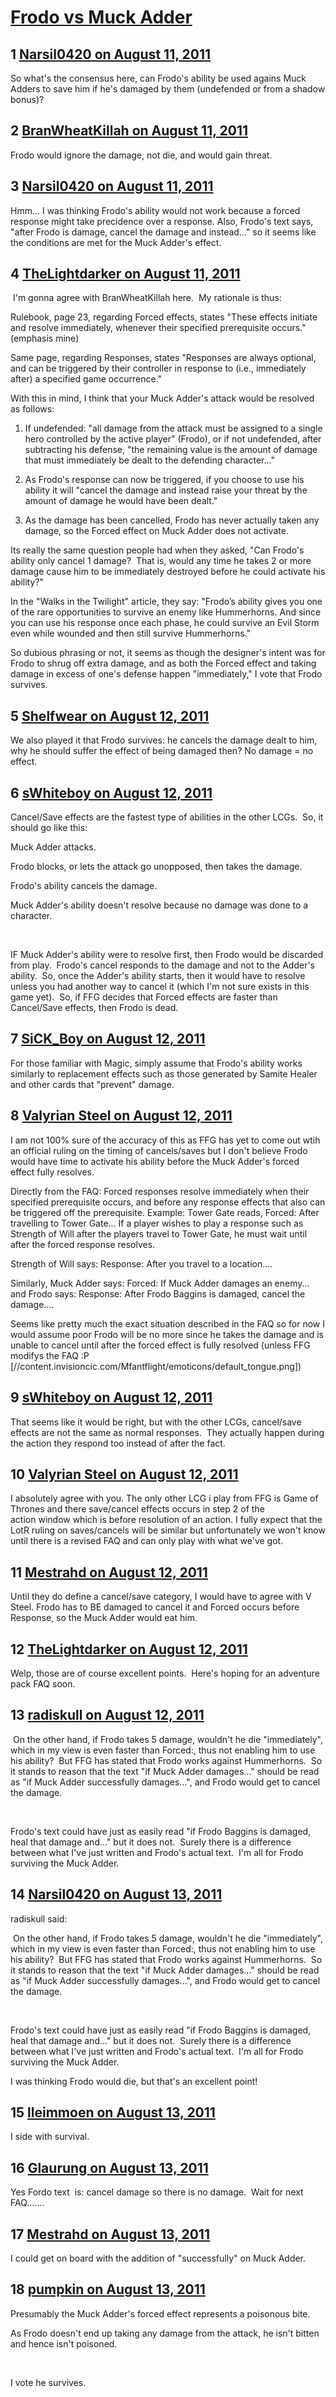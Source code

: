 # [Frodo vs Muck Adder](https://community.fantasyflightgames.com/topic/51401-frodo-vs-muck-adder/)

## 1 [Narsil0420 on August 11, 2011](https://community.fantasyflightgames.com/topic/51401-frodo-vs-muck-adder/?do=findComment&comment=513209)

So what's the consensus here, can Frodo's ability be used agains Muck Adders to save him if he's damaged by them (undefended or from a shadow bonus)?

## 2 [BranWheatKillah on August 11, 2011](https://community.fantasyflightgames.com/topic/51401-frodo-vs-muck-adder/?do=findComment&comment=513244)

Frodo would ignore the damage, not die, and would gain threat.

## 3 [Narsil0420 on August 11, 2011](https://community.fantasyflightgames.com/topic/51401-frodo-vs-muck-adder/?do=findComment&comment=513258)

Hmm... I was thinking Frodo's ability would not work because a forced response might take precidence over a response. Also, Frodo's text says, "after Frodo is damage, cancel the damage and instead..." so it seems like the conditions are met for the Muck Adder's effect.

## 4 [TheLightdarker on August 11, 2011](https://community.fantasyflightgames.com/topic/51401-frodo-vs-muck-adder/?do=findComment&comment=513268)

 I'm gonna agree with BranWheatKillah here.  My rationale is thus:

Rulebook, page 23, regarding Forced effects, states "These effects initiate and resolve immediately, whenever their specified prerequisite occurs." (emphasis mine)

Same page, regarding Responses, states "Responses are always optional, and can be triggered by their controller in response to (i.e., immediately after) a specified game occurrence."

With this in mind, I think that your Muck Adder's attack would be resolved as follows:

1. If undefended: "all damage from the attack must be assigned to a single hero controlled by the active player" (Frodo), or if not undefended, after subtracting his defense, "the remaining value is the amount of damage that must immediately be dealt to the defending character..."

2. As Frodo's response can now be triggered, if you choose to use his ability it will "cancel the damage and instead raise your threat by the amount of damage he would have been dealt."

3. As the damage has been cancelled, Frodo has never actually taken any damage, so the Forced effect on Muck Adder does not activate.

Its really the same question people had when they asked, "Can Frodo's ability only cancel 1 damage?  That is, would any time he takes 2 or more damage cause him to be immediately destroyed before he could activate his ability?"

In the "Walks in the Twilight" article, they say: "Frodo’s ability gives you one of the rare opportunities to survive an enemy like Hummerhorns. And since you can use his response once each phase, he could survive an Evil Storm even while wounded and then still survive Hummerhorns."

So dubious phrasing or not, it seems as though the designer's intent was for Frodo to shrug off extra damage, and as both the Forced effect and taking damage in excess of one's defense happen "immediately," I vote that Frodo survives.

## 5 [Shelfwear on August 12, 2011](https://community.fantasyflightgames.com/topic/51401-frodo-vs-muck-adder/?do=findComment&comment=513387)

We also played it that Frodo survives: he cancels the damage dealt to him, why he should suffer the effect of being damaged then? No damage = no effect.

## 6 [sWhiteboy on August 12, 2011](https://community.fantasyflightgames.com/topic/51401-frodo-vs-muck-adder/?do=findComment&comment=513604)

Cancel/Save effects are the fastest type of abilities in the other LCGs.  So, it should go like this:

Muck Adder attacks.

Frodo blocks, or lets the attack go unopposed, then takes the damage.

Frodo's ability cancels the damage.

Muck Adder's ability doesn't resolve because no damage was done to a character.

 

IF Muck Adder's ability were to resolve first, then Frodo would be discarded from play.  Frodo's cancel responds to the damage and not to the Adder's ability.  So, once the Adder's ability starts, then it would have to resolve unless you had another way to cancel it (which I'm not sure exists in this game yet).  So, if FFG decides that Forced effects are faster than Cancel/Save effects, then Frodo is dead.

## 7 [SiCK_Boy on August 12, 2011](https://community.fantasyflightgames.com/topic/51401-frodo-vs-muck-adder/?do=findComment&comment=513708)

For those familiar with Magic, simply assume that Frodo's ability works similarly to replacement effects such as those generated by Samite Healer and other cards that "prevent" damage.

## 8 [Valyrian Steel on August 12, 2011](https://community.fantasyflightgames.com/topic/51401-frodo-vs-muck-adder/?do=findComment&comment=513728)

I am not 100% sure of the accuracy of this as FFG has yet to come out wtih an official ruling on the timing of cancels/saves but I don't believe Frodo would have time to activate his ability before the Muck Adder's forced effect fully resolves.

Directly from the FAQ: Forced responses resolve immediately when their specified prerequisite occurs, and before any response effects that also can be triggered off the prerequisite. Example: Tower Gate reads, Forced: After travelling to Tower Gate... If a player wishes to play a response such as Strength of Will after the players travel to Tower Gate, he must wait until after the forced response resolves.

Strength of Will says: Response: After you travel to a location....

Similarly, Muck Adder says: Forced: If Muck Adder damages an enemy... and Frodo says: Response: After Frodo Baggins is damaged, cancel the damage....

Seems like pretty much the exact situation described in the FAQ so for now I would assume poor Frodo will be no more since he takes the damage and is unable to cancel until after the forced effect is fully resolved (unless FFG modifys the FAQ :P [//content.invisioncic.com/Mfantflight/emoticons/default_tongue.png])

## 9 [sWhiteboy on August 12, 2011](https://community.fantasyflightgames.com/topic/51401-frodo-vs-muck-adder/?do=findComment&comment=513739)

That seems like it would be right, but with the other LCGs, cancel/save effects are not the same as normal responses.  They actually happen during the action they respond too instead of after the fact.

## 10 [Valyrian Steel on August 12, 2011](https://community.fantasyflightgames.com/topic/51401-frodo-vs-muck-adder/?do=findComment&comment=513760)

I absolutely agree with you. The only other LCG i play from FFG is Game of Thrones and there save/cancel effects occurs in step 2 of the action window which is before resolution of an action. I fully expect that the LotR ruling on saves/cancels will be similar but unfortunately we won't know until there is a revised FAQ and can only play with what we've got.

## 11 [Mestrahd on August 12, 2011](https://community.fantasyflightgames.com/topic/51401-frodo-vs-muck-adder/?do=findComment&comment=513782)

Until they do define a cancel/save category, I would have to agree with V Steel. Frodo has to BE damaged to cancel it and Forced occurs before Response, so the Muck Adder would eat him.

## 12 [TheLightdarker on August 12, 2011](https://community.fantasyflightgames.com/topic/51401-frodo-vs-muck-adder/?do=findComment&comment=513792)

Welp, those are of course excellent points.  Here's hoping for an adventure pack FAQ soon.

## 13 [radiskull on August 12, 2011](https://community.fantasyflightgames.com/topic/51401-frodo-vs-muck-adder/?do=findComment&comment=513806)

 On the other hand, if Frodo takes 5 damage, wouldn't he die "immediately", which in my view is even faster than Forced:, thus not enabling him to use his ability?  But FFG has stated that Frodo works against Hummerhorns.  So it stands to reason that the text "if Muck Adder damages..." should be read as "if Muck Adder successfully damages...", and Frodo would get to cancel the damage.

 

Frodo's text could have just as easily read "if Frodo Baggins is damaged, heal that damage and..." but it does not.  Surely there is a difference between what I've just written and Frodo's actual text.  I'm all for Frodo surviving the Muck Adder.

## 14 [Narsil0420 on August 13, 2011](https://community.fantasyflightgames.com/topic/51401-frodo-vs-muck-adder/?do=findComment&comment=513870)

radiskull said:

 On the other hand, if Frodo takes 5 damage, wouldn't he die "immediately", which in my view is even faster than Forced:, thus not enabling him to use his ability?  But FFG has stated that Frodo works against Hummerhorns.  So it stands to reason that the text "if Muck Adder damages..." should be read as "if Muck Adder successfully damages...", and Frodo would get to cancel the damage.

 

Frodo's text could have just as easily read "if Frodo Baggins is damaged, heal that damage and..." but it does not.  Surely there is a difference between what I've just written and Frodo's actual text.  I'm all for Frodo surviving the Muck Adder.



I was thinking Frodo would die, but that's an excellent point!

## 15 [lleimmoen on August 13, 2011](https://community.fantasyflightgames.com/topic/51401-frodo-vs-muck-adder/?do=findComment&comment=513932)

I side with survival.

## 16 [Glaurung on August 13, 2011](https://community.fantasyflightgames.com/topic/51401-frodo-vs-muck-adder/?do=findComment&comment=513941)

Yes Fordo text  is: cancel damage so there is no damage.  Wait for next FAQ.......

## 17 [Mestrahd on August 13, 2011](https://community.fantasyflightgames.com/topic/51401-frodo-vs-muck-adder/?do=findComment&comment=513968)

I could get on board with the addition of "successfully" on Muck Adder.

## 18 [pumpkin on August 13, 2011](https://community.fantasyflightgames.com/topic/51401-frodo-vs-muck-adder/?do=findComment&comment=513983)

Presumably the Muck Adder's forced effect represents a poisonous bite.

As Frodo doesn't end up taking any damage from the attack, he isn't bitten and hence isn't poisoned.

 

I vote he survives.

 

 

 

## 19 [Valyrian Steel on August 13, 2011](https://community.fantasyflightgames.com/topic/51401-frodo-vs-muck-adder/?do=findComment&comment=514008)

 Ya, i'll have to change my vote to Frodo survives. The whole point of his ability is take any damage (even beyond his own hp) once per phase and convert it to extra threat. Cancels surely would come before the resolution of even any assignment of damage. I'm sure FFG will address this is the next FAQ.

## 20 [Bonus Card on August 16, 2011](https://community.fantasyflightgames.com/topic/51401-frodo-vs-muck-adder/?do=findComment&comment=515568)

 The whole Frodo/Muck Adder topic has been addressed, but in the addressing of this topic another topic was brought up, about an enemy of higher attack damage than Frodo's HP of 2. Some tend to think it will be blocked point for point meaning an attack of 5 would yield 5 threats. Some might think it would be only the damage Frodo could have taken, hence 1 or 2 threats added. I think the intent was attack damage will equal threat increase. Therefeore, 5 = 5. Any other opinions?

## 21 [Kiwina on August 17, 2011](https://community.fantasyflightgames.com/topic/51401-frodo-vs-muck-adder/?do=findComment&comment=515614)

Bonus Card said:

 The whole Frodo/Muck Adder topic has been addressed, but in the addressing of this topic another topic was brought up, about an enemy of higher attack damage than Frodo's HP of 2. Some tend to think it will be blocked point for point meaning an attack of 5 would yield 5 threats. Some might think it would be only the damage Frodo could have taken, hence 1 or 2 threats added. I think the intent was attack damage will equal threat increase. Therefeore, 5 = 5. Any other opinions?



I think that if Frodo is defending against an enemy with 5 attack power he'd take 3 damage provided nothing changes his defense.  If that was the case, you'd only have to raise your threat by 3.  If the attack is undefended then Frodo would take 5 damage, so you'd increase your threat by 5.  His ability raises threat by the damage it just canceled, not by the enemy's attack strength.

## 22 [Bonus Card on August 17, 2011](https://community.fantasyflightgames.com/topic/51401-frodo-vs-muck-adder/?do=findComment&comment=515659)

Kiwina said:

Bonus Card said:

 

 The whole Frodo/Muck Adder topic has been addressed, but in the addressing of this topic another topic was brought up, about an enemy of higher attack damage than Frodo's HP of 2. Some tend to think it will be blocked point for point meaning an attack of 5 would yield 5 threats. Some might think it would be only the damage Frodo could have taken, hence 1 or 2 threats added. I think the intent was attack damage will equal threat increase. Therefeore, 5 = 5. Any other opinions?

 

 

I think that if Frodo is defending against an enemy with 5 attack power he'd take 3 damage provided nothing changes his defense.  If that was the case, you'd only have to raise your threat by 3.  If the attack is undefended then Frodo would take 5 damage, so you'd increase your threat by 5.  His ability raises threat by the damage it just canceled, not by the enemy's attack strength.



 

Again to pick at the wording, "after frodo is damaged cancel that damage". I might see this as whatever damage he can take is canceled then converted. His hit points are X, X = 2. So, he can only in fact take two points of damage or X points of damage. Therefore, shouldn't X be converted to threats.

## 23 [Glaurung on August 17, 2011](https://community.fantasyflightgames.com/topic/51401-frodo-vs-muck-adder/?do=findComment&comment=515660)

I thing when you use Frodo Ability you cancel all damage and just Add you Threat up to enemies Attack strange value wit all modification of there was some.

Frodo didn take any damage tokens. All damage going to Threat. Otherwise is to powerful.

## 24 [Kiwina on August 17, 2011](https://community.fantasyflightgames.com/topic/51401-frodo-vs-muck-adder/?do=findComment&comment=515671)

Bonus Card said:

Kiwina said:

 

Bonus Card said:

 

 The whole Frodo/Muck Adder topic has been addressed, but in the addressing of this topic another topic was brought up, about an enemy of higher attack damage than Frodo's HP of 2. Some tend to think it will be blocked point for point meaning an attack of 5 would yield 5 threats. Some might think it would be only the damage Frodo could have taken, hence 1 or 2 threats added. I think the intent was attack damage will equal threat increase. Therefeore, 5 = 5. Any other opinions?

 

 

I think that if Frodo is defending against an enemy with 5 attack power he'd take 3 damage provided nothing changes his defense.  If that was the case, you'd only have to raise your threat by 3.  If the attack is undefended then Frodo would take 5 damage, so you'd increase your threat by 5.  His ability raises threat by the damage it just canceled, not by the enemy's attack strength.

 

 

 

Again to pick at the wording, "after frodo is damaged cancel that damage". I might see this as whatever damage he can take is canceled then converted. His hit points are X, X = 2. So, he can only in fact take two points of damage or X points of damage. Therefore, shouldn't X be converted to threats.



Oh, I gotcha.  I operate under the idea that someone can take more damage than they have HP.  The Hill Troll's ability proves that.  "Excess combat damage dealt by the Hill Troll (damage that is dealt beyond the remaining hit points of the character damaged in the attack) must be assigned as an increase to your threat."

## 25 [Bonus Card on August 17, 2011](https://community.fantasyflightgames.com/topic/51401-frodo-vs-muck-adder/?do=findComment&comment=515774)

Kiwina said:

Bonus Card said:

 

Kiwina said:

 

Bonus Card said:

 

 The whole Frodo/Muck Adder topic has been addressed, but in the addressing of this topic another topic was brought up, about an enemy of higher attack damage than Frodo's HP of 2. Some tend to think it will be blocked point for point meaning an attack of 5 would yield 5 threats. Some might think it would be only the damage Frodo could have taken, hence 1 or 2 threats added. I think the intent was attack damage will equal threat increase. Therefeore, 5 = 5. Any other opinions?

 

 

I think that if Frodo is defending against an enemy with 5 attack power he'd take 3 damage provided nothing changes his defense.  If that was the case, you'd only have to raise your threat by 3.  If the attack is undefended then Frodo would take 5 damage, so you'd increase your threat by 5.  His ability raises threat by the damage it just canceled, not by the enemy's attack strength.

 

 

 

Again to pick at the wording, "after frodo is damaged cancel that damage". I might see this as whatever damage he can take is canceled then converted. His hit points are X, X = 2. So, he can only in fact take two points of damage or X points of damage. Therefore, shouldn't X be converted to threats.

 

 

Oh, I gotcha.  I operate under the idea that someone can take more damage than they have HP.  The Hill Troll's ability proves that.  "Excess combat damage dealt by the Hill Troll (damage that is dealt beyond the remaining hit points of the character damaged in the attack) must be assigned as an increase to your threat."



 

I really like that Hill Troll comparison, This will be enough to convince me of his overall value (or lack of).

## 26 [DurinIII on August 17, 2011](https://community.fantasyflightgames.com/topic/51401-frodo-vs-muck-adder/?do=findComment&comment=515875)

 Frodo lives!!!!!!!!!!!!!!!!!!!!!!!!!!!!!!!!!!!!!!!!!!!!!!!!!!!!!!!!!!!!!!!!!!!!!!!!!!!!!!!!!!!!!!!!!!!!!!

## 27 [Ismar on August 17, 2011](https://community.fantasyflightgames.com/topic/51401-frodo-vs-muck-adder/?do=findComment&comment=516208)

Bonus Card said:

 The whole Frodo/Muck Adder topic has been addressed, but in the addressing of this topic another topic was brought up, about an enemy of higher attack damage than Frodo's HP of 2. Some tend to think it will be blocked point for point meaning an attack of 5 would yield 5 threats. Some might think it would be only the damage Frodo could have taken, hence 1 or 2 threats added. I think the intent was attack damage will equal threat increase. Therefeore, 5 = 5. Any other opinions?



were was this addressed at?  i didn't see an updated faq.

Thanks,

## 28 [Bonus Card on August 17, 2011](https://community.fantasyflightgames.com/topic/51401-frodo-vs-muck-adder/?do=findComment&comment=516212)

Ismar said:

Bonus Card said:

 

 The whole Frodo/Muck Adder topic has been addressed, but in the addressing of this topic another topic was brought up, about an enemy of higher attack damage than Frodo's HP of 2. Some tend to think it will be blocked point for point meaning an attack of 5 would yield 5 threats. Some might think it would be only the damage Frodo could have taken, hence 1 or 2 threats added. I think the intent was attack damage will equal threat increase. Therefeore, 5 = 5. Any other opinions?

 

 

were was this addressed at?  i didn't see an updated faq.

Thanks,



 

Addressed by the forums only, not by actual FFG officials.

## 29 [Ismar on August 18, 2011](https://community.fantasyflightgames.com/topic/51401-frodo-vs-muck-adder/?do=findComment&comment=516358)

 OK, thanks.  I check the faq thread.

## 30 [Narsil0420 on August 30, 2011](https://community.fantasyflightgames.com/topic/51401-frodo-vs-muck-adder/?do=findComment&comment=521835)

Ok, another Frodo question, let me know if this is discussed somewhere else:

Frodo and HfG Clue Cards:

The same issue applies here. If forced effect take precidence over Responses, Frodo would loose a Clue card he holds, before he converts the damage to threat. Correct?

From the FAQ:

"(1.09) Forced Responses
Forced responses resolve immediately when their
specified prerequisite occurs, and before any response
effects that also can be triggered off the same
prerequisite."

## 31 [Kiwina on August 30, 2011](https://community.fantasyflightgames.com/topic/51401-frodo-vs-muck-adder/?do=findComment&comment=521929)

 Based on the FAQ I would say that is correct.

## 32 [Valyrian Steel on August 30, 2011](https://community.fantasyflightgames.com/topic/51401-frodo-vs-muck-adder/?do=findComment&comment=521981)

Based on the current FAQ it's hard to argue the point, however, saves/cancels in other nate french games (i.e. game of thrones) occur before resolution of the current  in the flowchart while normal responses occur after resolution of the current action. I'm not saying that is how this game will work and we won't know until the new FAQ comes out but I'd wager this is correct.

## 33 [GhostWolf69 on August 31, 2011](https://community.fantasyflightgames.com/topic/51401-frodo-vs-muck-adder/?do=findComment&comment=522314)

Smells to me like there are two things that can make Frodo Survive:

a) Muck Adder only triggers his Force Effect if any damage actually remains on the character, after other effects have taken place. Which seems unlikely since it is a Forced effect... but maybe it should be re-written somehow?

b) A new type of Action need to be added to the game... let's call it "Immediate Response" for instance, that will trigger before Forced Effects, and Frodos ability should be such an Action. But then, maybe other Responses should be changed to become this as well?

I agree... FAQ/Errata is needed here.

/wolf

